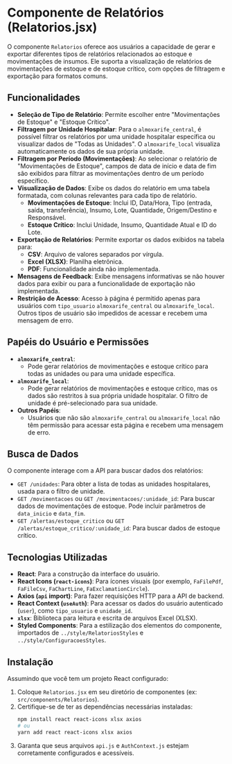 # Componente de Relatórios (Relatorios.jsx)

O componente `Relatorios` oferece aos usuários a capacidade de gerar e exportar diferentes tipos de relatórios relacionados ao estoque e movimentações de insumos. Ele suporta a visualização de relatórios de movimentações de estoque e de estoque crítico, com opções de filtragem e exportação para formatos comuns.

## Funcionalidades

- **Seleção de Tipo de Relatório**: Permite escolher entre "Movimentações de Estoque" e "Estoque Crítico".
- **Filtragem por Unidade Hospitalar**: Para o `almoxarife_central`, é possível filtrar os relatórios por uma unidade hospitalar específica ou visualizar dados de "Todas as Unidades". O `almoxarife_local` visualiza automaticamente os dados de sua própria unidade.
- **Filtragem por Período (Movimentações)**: Ao selecionar o relatório de "Movimentações de Estoque", campos de data de início e data de fim são exibidos para filtrar as movimentações dentro de um período específico.
- **Visualização de Dados**: Exibe os dados do relatório em uma tabela formatada, com colunas relevantes para cada tipo de relatório.
  - **Movimentações de Estoque**: Inclui ID, Data/Hora, Tipo (entrada, saída, transferência), Insumo, Lote, Quantidade, Origem/Destino e Responsável.
  - **Estoque Crítico**: Inclui Unidade, Insumo, Quantidade Atual e ID do Lote.
- **Exportação de Relatórios**: Permite exportar os dados exibidos na tabela para:
  - **CSV**: Arquivo de valores separados por vírgula.
  - **Excel (XLSX)**: Planilha eletrônica.
  - **PDF**: Funcionalidade ainda não implementada.
- **Mensagens de Feedback**: Exibe mensagens informativas se não houver dados para exibir ou para a funcionalidade de exportação não implementada.
- **Restrição de Acesso**: Acesso à página é permitido apenas para usuários com `tipo_usuario` `almoxarife_central` ou `almoxarife_local`. Outros tipos de usuário são impedidos de acessar e recebem uma mensagem de erro.

## Papéis do Usuário e Permissões

- **`almoxarife_central`**:
  - Pode gerar relatórios de movimentações e estoque crítico para todas as unidades ou para uma unidade específica.
- **`almoxarife_local`**:
  - Pode gerar relatórios de movimentações e estoque crítico, mas os dados são restritos à sua própria unidade hospitalar. O filtro de unidade é pré-selecionado para sua unidade.
- **Outros Papéis**:
  - Usuários que não são `almoxarife_central` ou `almoxarife_local` não têm permissão para acessar esta página e recebem uma mensagem de erro.

## Busca de Dados

O componente interage com a API para buscar dados dos relatórios:

- `GET /unidades`: Para obter a lista de todas as unidades hospitalares, usada para o filtro de unidade.
- `GET /movimentacoes` ou `GET /movimentacoes/:unidade_id`: Para buscar dados de movimentações de estoque. Pode incluir parâmetros de `data_inicio` e `data_fim`.
- `GET /alertas/estoque_critico` ou `GET /alertas/estoque_critico/:unidade_id`: Para buscar dados de estoque crítico.

## Tecnologias Utilizadas

- **React**: Para a construção da interface do usuário.
- **React Icons (`react-icons`)**: Para ícones visuais (por exemplo, `FaFilePdf`, `FaFileCsv`, `FaChartLine`, `FaExclamationCircle`).
- **Axios (`api` import)**: Para fazer requisições HTTP para a API de backend.
- **React Context (`useAuth`)**: Para acessar os dados do usuário autenticado (`user`), como `tipo_usuario` e `unidade_id`.
- **`xlsx`**: Biblioteca para leitura e escrita de arquivos Excel (XLSX).
- **Styled Components**: Para a estilização dos elementos do componente, importados de `../style/RelatoriosStyles` e `../style/ConfiguracoesStyles`.

## Instalação

Assumindo que você tem um projeto React configurado:

1.  Coloque `Relatorios.jsx` em seu diretório de componentes (ex: `src/components/Relatorios`).
2.  Certifique-se de ter as dependências necessárias instaladas:
    ```bash
    npm install react react-icons xlsx axios
    # ou
    yarn add react react-icons xlsx axios
    ```
3.  Garanta que seus arquivos `api.js` e `AuthContext.js` estejam corretamente configurados e acessíveis.
